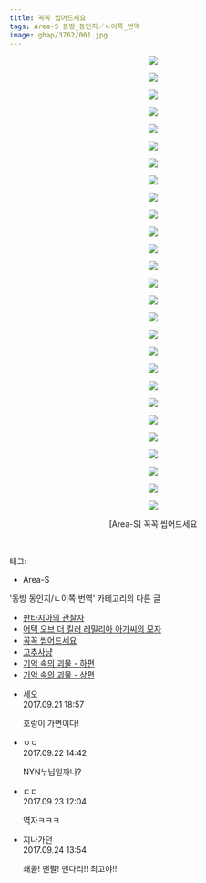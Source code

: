 ```yaml
---
title: 꼭꼭 씹어드세요
tags: Area-S 동방_동인지／ㄴ이쪽_번역
image: ghap/3762/001.jpg
---
```

<div class="article">
<p style="text-align: center; clear: none; float: none;"><img src="{{ site.nasurl }}/ghap/3762/001.jpg"/></p>
<p style="text-align: center; clear: none; float: none;"><img src="{{ site.nasurl }}/ghap/3762/002.jpg"/></p>
<p style="text-align: center; clear: none; float: none;"><img src="{{ site.nasurl }}/ghap/3762/003.jpg"/></p>
<p style="text-align: center; clear: none; float: none;"><img src="{{ site.nasurl }}/ghap/3762/004.jpg"/></p>
<p style="text-align: center; clear: none; float: none;"><img src="{{ site.nasurl }}/ghap/3762/005.jpg"/></p>
<p style="text-align: center; clear: none; float: none;"><img src="{{ site.nasurl }}/ghap/3762/006.jpg"/></p>
<p style="text-align: center; clear: none; float: none;"><img src="{{ site.nasurl }}/ghap/3762/007.jpg"/></p>
<p style="text-align: center; clear: none; float: none;"><img src="{{ site.nasurl }}/ghap/3762/008.jpg"/></p>
<p style="text-align: center; clear: none; float: none;"><img src="{{ site.nasurl }}/ghap/3762/009.jpg"/></p>
<p style="text-align: center; clear: none; float: none;"><img src="{{ site.nasurl }}/ghap/3762/010.jpg"/></p>
<p style="text-align: center; clear: none; float: none;"><img src="{{ site.nasurl }}/ghap/3762/011.jpg"/></p>
<p style="text-align: center; clear: none; float: none;"><img src="{{ site.nasurl }}/ghap/3762/012.jpg"/></p>
<p style="text-align: center; clear: none; float: none;"><img src="{{ site.nasurl }}/ghap/3762/013.jpg"/></p>
<p style="text-align: center; clear: none; float: none;"><img src="{{ site.nasurl }}/ghap/3762/014.jpg"/></p>
<p style="text-align: center; clear: none; float: none;"><img src="{{ site.nasurl }}/ghap/3762/015.jpg"/></p>
<p style="text-align: center; clear: none; float: none;"><img src="{{ site.nasurl }}/ghap/3762/016.jpg"/></p>
<p style="text-align: center; clear: none; float: none;"><img src="{{ site.nasurl }}/ghap/3762/017.jpg"/></p>
<p style="text-align: center; clear: none; float: none;"><img src="{{ site.nasurl }}/ghap/3762/018.jpg"/></p>
<p style="text-align: center; clear: none; float: none;"><img src="{{ site.nasurl }}/ghap/3762/019.jpg"/></p>
<p style="text-align: center; clear: none; float: none;"><img src="{{ site.nasurl }}/ghap/3762/020.jpg"/></p>
<p style="text-align: center; clear: none; float: none;"><img src="{{ site.nasurl }}/ghap/3762/021.jpg"/></p>
<p style="text-align: center; clear: none; float: none;"><img src="{{ site.nasurl }}/ghap/3762/022.jpg"/></p>
<p style="text-align: center; clear: none; float: none;"><img src="{{ site.nasurl }}/ghap/3762/023.jpg"/></p>
<p style="text-align: center; clear: none; float: none;"><img src="{{ site.nasurl }}/ghap/3762/024.jpg"/></p>
<p style="text-align: center; clear: none; float: none;"><img src="{{ site.nasurl }}/ghap/3762/025.jpg"/></p>
<p style="text-align: center; clear: none; float: none;"><img src="{{ site.nasurl }}/ghap/3762/026.jpg"/></p>
<p style="text-align: center; clear: none; float: none;"><img src="{{ site.nasurl }}/ghap/3762/027.jpg"/></p>
<p style="text-align: center; clear: none; float: none;">[Area-S] 꼭꼭 씹어드세요</p>
<p><br/></p>
</div><div class="tagTrail">
<p>태그: </p>
<ul>
<li>Area-S</li>
</ul>
</div><div class="another">
<p>'동방 동인지/ㄴ이쪽 번역' 카테고리의 다른 글</p>
<ul>
<li><a href="/2017-09-24-ghap_3764">판타지아의 관찰자</a></li>
<li><a href="/2017-09-21-ghap_3763">어택 오브 더 킬러 레밀리아 아가씨의 모자</a></li>
<li><a href="/2017-09-21-ghap_3762">꼭꼭 씹어드세요</a></li>
<li><a href="/2017-09-15-ghap_3719">고추사냥</a></li>
<li><a href="/2017-09-12-ghap_3686">기억 속의 괴물 - 하편</a></li>
<li><a href="/2017-09-04-ghap_3684">기억 속의 괴물 - 상편</a></li>
</ul>
</div><div class="cb_module cb_fluid">
<div class="cb_wrt cb_profile">
<div class="comment">
<ul>
<li class="cb_thumb_off" id="comment15087867">
<div class="cb_comment_area">
<div class="cb_info_area">
<div class="cb_section">
<span class="cb_nick_name">세오</span>
</div>
<div class="cb_section">
<span class="cb_date">2017.09.21 18:57 </span>
</div>
</div>
<div class="cb_dsc_comment">
<p class="cb_dsc">
											호랑이 가면이다!
										</p>
</div>
</div></li>
<li class="cb_thumb_off" id="comment15088298">
<div class="cb_comment_area">
<div class="cb_info_area">
<div class="cb_section">
<span class="cb_nick_name">ㅇㅇ</span>
</div>
<div class="cb_section">
<span class="cb_date">2017.09.22 14:42 </span>
</div>
</div>
<div class="cb_dsc_comment">
<p class="cb_dsc">
											NYN누님일까나?<br/>
</p>
</div>
</div></li>
<li class="cb_thumb_off" id="comment15088844">
<div class="cb_comment_area">
<div class="cb_info_area">
<div class="cb_section">
<span class="cb_nick_name">ㄷㄷ</span>
</div>
<div class="cb_section">
<span class="cb_date">2017.09.23 12:04 </span>
</div>
</div>
<div class="cb_dsc_comment">
<p class="cb_dsc">
											역자ㅋㅋㅋ
										</p>
</div>
</div></li>
<li class="cb_thumb_off" id="comment15089535">
<div class="cb_comment_area">
<div class="cb_info_area">
<div class="cb_section">
<span class="cb_nick_name">지나가던</span>
</div>
<div class="cb_section">
<span class="cb_date">2017.09.24 13:54 </span>
</div>
</div>
<div class="cb_dsc_comment">
<p class="cb_dsc">
											쇄골! 맨팔! 맨다리!! 최고야!!
										</p>
</div>
</div></li>
</ul>
</div>
</div><!-- commentList close -->
</div>